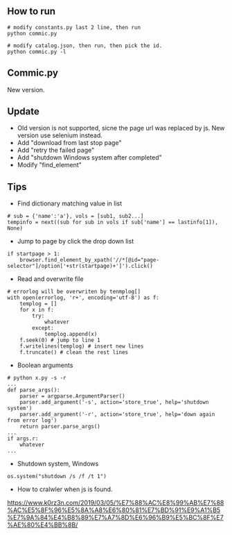 ## How to run
```
# modify constants.py last 2 line, then run
python commic.py

# modify catalog.json, then run, then pick the id.
python commic.py -l

```

## Commic.py
New version.

## Update
* Old version is not supported, sicne the page url was replaced by js. New version use selenium instead.
* Add "download from last stop page"
* Add "retry the failed page"
* Add "shutdown Windows system after completed"
* Modify "find_element"
## Tips

* Find dictionary matching value in list
```
# sub = {'name':'a'}, vols = [sub1, sub2...]
tempinfo = next((sub for sub in vols if sub['name'] == lastinfo[1]), None)
```

* Jump to page by click the drop down list
```
if startpage > 1:
    browser.find_element_by_xpath('//*[@id="page-selector"]/option['+str(startpage)+']').click()
```            

* Read and overwrite file
```
# errorlog will be overwriten by tenmplog[]
with open(errorlog, 'r+', encoding='utf-8') as f:
    templog = []
    for x in f:
        try:
            whatever
        except:
            templog.append(x)
    f.seek(0) # jump to line 1
    f.writelines(templog) # insert new lines
    f.truncate() # clean the rest lines
```

* Boolean arguments 
```
# python x.py -s -r
...
def parse_args():
    parser = argparse.ArgumentParser()
    parser.add_argument('-s', action='store_true', help='shutdown system')
    parser.add_argument('-r', action='store_true', help='down again from error log')
    return parser.parse_args()
...
if args.r:
    whatever
...    
```

* Shutdown system, Windows
```
os.system("shutdown /s /f /t 1")
```

* How to cralwler when js is found.

<https://www.k0rz3n.com/2019/03/05/%E7%88%AC%E8%99%AB%E7%88%AC%E5%8F%96%E5%8A%A8%E6%80%81%E7%BD%91%E9%A1%B5%E7%9A%84%E4%B8%89%E7%A7%8D%E6%96%B9%E5%BC%8F%E7%AE%80%E4%BB%8B/>